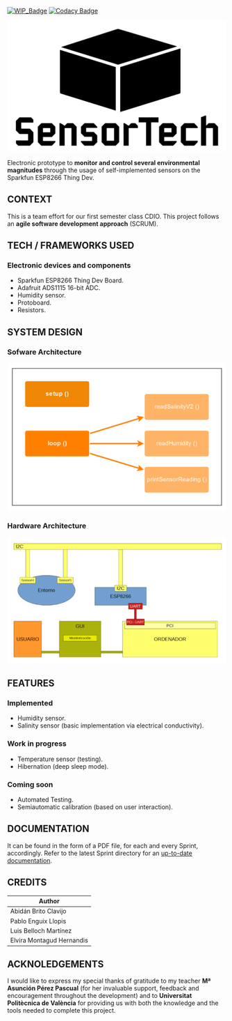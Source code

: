 [![WIP_Badge](https://img.shields.io/badge/status-work_in_progress-orange.svg)](https://img.shields.io/badge/status-Work_In_Progress-orange.svg)
[![Codacy Badge](https://api.codacy.com/project/badge/Grade/4cbd2f2216e94ec8a36303c0920299aa)](https://www.codacy.com/manual/abidanBrito/CDIO_Agriculture_Sensors?utm_source=github.com&amp;utm_medium=referral&amp;utm_content=abidanBrito/CDIO_Agriculture_Sensors&amp;utm_campaign=Badge_Grade)

![Project_Logo](/Sprint2/img/projectLogo_v2.png)

Electronic prototype to **monitor and control several environmental magnitudes** through the usage of self-implemented sensors on the Sparkfun ESP8266 Thing Dev.

## CONTEXT
This is a team effort for our first semester class CDIO. This project follows an **agile software development approach** (SCRUM).

## TECH / FRAMEWORKS USED
### Electronic devices and components

*   Sparkfun ESP8266 Thing Dev Board.
*   Adafruit ADS1115 16-bit ADC.
*   Humidity sensor.
*   Protoboard.
*   Resistors.

## SYSTEM DESIGN
### Sofware Architecture
![Software Architecture Diagram](/Sprint1/img/softwareArchitecture.png)

### Hardware Architecture
![Hardware Architecture Diagram](Sprint1/img/hardwareArchitecture.png)

## FEATURES
### Implemented 
*   Humidity sensor.
*   Salinity sensor (basic implementation via electrical conductivity).

### Work in progress
*   Temperature sensor (testing).
*   Hibernation (deep sleep mode).

### Coming soon
*   Automated Testing.
*   Semiautomatic calibration (based on user interaction).

## DOCUMENTATION
It can be found in the form of a PDF file, for each and every Sprint, accordingly. Refer to the latest Sprint directory for an [up-to-date documentation](Sprint1/Sprint1_Documentación.pdf).

## CREDITS
| Author                    |
|---------------------------| 
| Abidán Brito Clavijo      |
| Pablo Enguix Llopis       |
| Luis Belloch Martínez     |
| Elvira Montagud Hernandis |

## ACKNOLEDGEMENTS
I would like to express my special thanks of gratitude to my teacher **Mª Asunción Pérez Pascual** (for her invaluable support, feedback and encouragement throughout the development) and to **Universitat Politècnica de València** for providing us with both the knowledge and the tools needed to complete this project.
